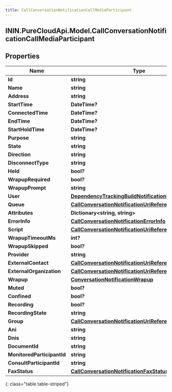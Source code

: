 ```yaml
---
title: CallConversationNotificationCallMediaParticipant
---
```

## ININ.PureCloudApi.Model.CallConversationNotificationCallMediaParticipant

## Properties

|Name | Type | Description | Notes|
|------------ | ------------- | ------------- | -------------|
| **Id** | **string** |  | [optional] |
| **Name** | **string** |  | [optional] |
| **Address** | **string** |  | [optional] |
| **StartTime** | **DateTime?** |  | [optional] |
| **ConnectedTime** | **DateTime?** |  | [optional] |
| **EndTime** | **DateTime?** |  | [optional] |
| **StartHoldTime** | **DateTime?** |  | [optional] |
| **Purpose** | **string** |  | [optional] |
| **State** | **string** |  | [optional] |
| **Direction** | **string** |  | [optional] |
| **DisconnectType** | **string** |  | [optional] |
| **Held** | **bool?** |  | [optional] |
| **WrapupRequired** | **bool?** |  | [optional] |
| **WrapupPrompt** | **string** |  | [optional] |
| **User** | [**DependencyTrackingBuildNotificationNotificationUser**](DependencyTrackingBuildNotificationNotificationUser.html) |  | [optional] |
| **Queue** | [**CallConversationNotificationUriReference**](CallConversationNotificationUriReference.html) |  | [optional] |
| **Attributes** | **Dictionary&lt;string, string&gt;** |  | [optional] |
| **ErrorInfo** | [**CallConversationNotificationErrorInfo**](CallConversationNotificationErrorInfo.html) |  | [optional] |
| **Script** | [**CallConversationNotificationUriReference**](CallConversationNotificationUriReference.html) |  | [optional] |
| **WrapupTimeoutMs** | **int?** |  | [optional] |
| **WrapupSkipped** | **bool?** |  | [optional] |
| **Provider** | **string** |  | [optional] |
| **ExternalContact** | [**CallConversationNotificationUriReference**](CallConversationNotificationUriReference.html) |  | [optional] |
| **ExternalOrganization** | [**CallConversationNotificationUriReference**](CallConversationNotificationUriReference.html) |  | [optional] |
| **Wrapup** | [**ConversationNotificationWrapup**](ConversationNotificationWrapup.html) |  | [optional] |
| **Muted** | **bool?** |  | [optional] |
| **Confined** | **bool?** |  | [optional] |
| **Recording** | **bool?** |  | [optional] |
| **RecordingState** | **string** |  | [optional] |
| **Group** | [**CallConversationNotificationUriReference**](CallConversationNotificationUriReference.html) |  | [optional] |
| **Ani** | **string** |  | [optional] |
| **Dnis** | **string** |  | [optional] |
| **DocumentId** | **string** |  | [optional] |
| **MonitoredParticipantId** | **string** |  | [optional] |
| **ConsultParticipantId** | **string** |  | [optional] |
| **FaxStatus** | [**CallConversationNotificationFaxStatus**](CallConversationNotificationFaxStatus.html) |  | [optional] |
{: class="table table-striped"}


